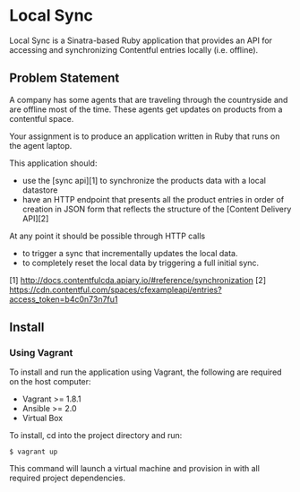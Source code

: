 # Local Sync

Local Sync is a Sinatra-based Ruby application that provides an API for accessing and synchronizing Contentful entries locally (i.e. offline).

## Problem Statement

A company has some agents that are traveling through the countryside and are offline most of the time. These agents get updates on products from a contentful space.

Your assignment is to produce an application written in Ruby that runs on the agent laptop.

This application should:

* use the [sync api][1] to synchronize the products data with a local datastore
* have an HTTP endpoint that presents all the product entries in order of creation in JSON form that reflects the structure of the [Content Delivery API][2]

At any point it should be possible through HTTP calls

* to trigger a sync that incrementally updates the local data.
* to completely reset the local data by triggering a full initial sync.

[1] http://docs.contentfulcda.apiary.io/#reference/synchronization
[2] https://cdn.contentful.com/spaces/cfexampleapi/entries?access_token=b4c0n73n7fu1

## Install

### Using Vagrant

To install and run the application using Vagrant, the following are required on the host computer:

* Vagrant >= 1.8.1
* Ansible >= 2.0
* Virtual Box

To install, cd into the project directory and run:

```
$ vagrant up
```

This command will launch a virtual machine and provision in with all required project dependencies.



